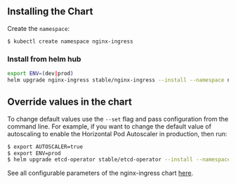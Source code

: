 ## Installing the Chart

Create the `namespace`:

```console
$ kubectl create namespace nginx-ingress
```

### Install from helm hub

```bash
export ENV=(dev|prod)
helm upgrade nginx-ingress stable/nginx-ingress --install --namespace nginx-ingress -f $ENV.values.yaml
```

## Override values in the chart

To change default values use the `--set` flag and pass configuration from the command line.
For example, if you want to change the default value of autoscaling to enable the Horizontal Pod Autoscaler in production, then run:
```bash
$ export AUTOSCALER=true
$ export ENV=prod
$ helm upgrade etcd-operator stable/etcd-operator --install --namespace etcd-operator -f $ENV.values.yaml --set controller.autoscaling.enabled=true
```

See all configurable parameters of the nginx-ingress chart [here](https://github.com/helm/charts/tree/master/stable/nginx-ingress#configuration).
